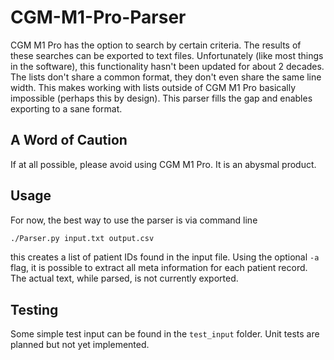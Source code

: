 # CGM-M1-Pro-Parser
CGM M1 Pro has the option to search by certain criteria. The results of these searches can be exported to text files.
Unfortunately (like most things in the software), this functionality hasn't been updated for about 2 decades.
The lists don't share a common format, they don't even share the same line width.
This makes working with lists outside of CGM M1 Pro basically impossible (perhaps this by design).
This parser fills the gap and enables exporting to a sane format.

## A Word of Caution
If at all possible, please avoid using CGM M1 Pro. It is an abysmal product.

## Usage
For now, the best way to use the parser is via command line

```bash
./Parser.py input.txt output.csv
```

this creates a list of patient IDs found in the input file. Using the optional `-a` flag, it is possible to extract all 
meta information for each patient record. The actual text, while parsed, is not currently exported.

## Testing
Some simple test input can be found in the `test_input` folder. Unit tests are planned but not yet implemented.